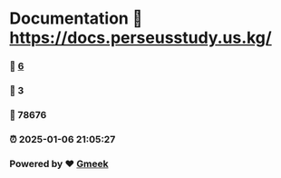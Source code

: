 # Documentation :link: https://docs.perseusstudy.us.kg/ 
### :page_facing_up: [6](https://docs.perseusstudy.us.kg//tag.html) 
### :speech_balloon: 3 
### :hibiscus: 78676 
### :alarm_clock: 2025-01-06 21:05:27 
### Powered by :heart: [Gmeek](https://github.com/Meekdai/Gmeek)
